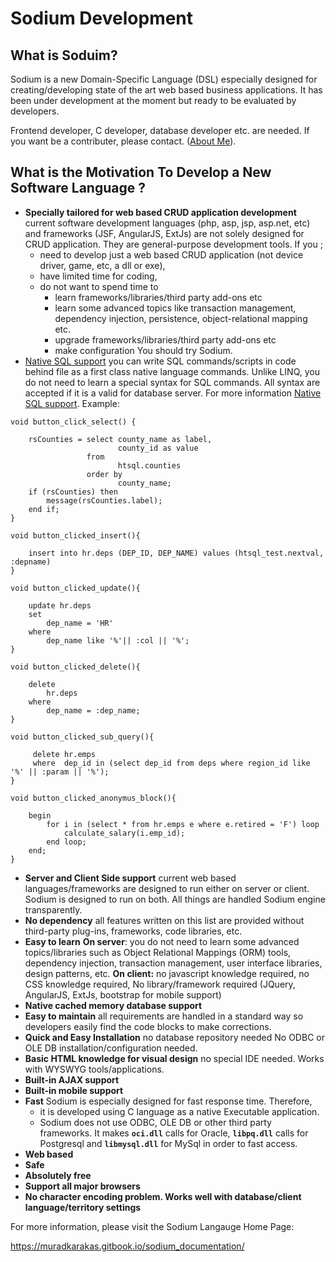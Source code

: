 # Sodium Development

## What is Soduim? 

Sodium is a new Domain-Specific Language \(DSL\) especially designed for creating/developing state of the art web based business applications. It has been under development at the moment but ready to be evaluated by developers.

Frontend developer, C developer, database developer etc. are needed. If you want be a contributer, please contact. \([About Me](https://app.gitbook.com/@muradkarakas/s/sodium_documentation/about-me)\).

## What is the Motivation To Develop a New Software Language ?

* **Specially tailored for web based CRUD application development** current software development languages \(php, asp, jsp, asp.net, etc\) and frameworks \(JSF, AngularJS, ExtJs\) are not solely designed for CRUD application. They are general-purpose development tools.  If you ;
  * need to develop just a web based CRUD application \(not device driver, game, etc, a dll or exe\),
  * have limited time for coding,
  * do not want to spend time to
    * learn frameworks/libraries/third party add-ons etc
    * learn some advanced topics like transaction management, dependency injection, persistence, object-relational mapping etc.
    * upgrade frameworks/libraries/third party add-ons etc
    * make configuration You should try Sodium.
* [Native SQL support](https://muradkarakas.gitbook.io/sodium_documentation/language-reference/native-sql-support) you can write SQL commands/scripts in code behind file as a first class native language commands. Unlike LINQ, you do not need to learn a special syntax for SQL commands. All syntax are accepted if it is a valid for database server. For more information [Native SQL support](https://muradkarakas.gitbook.io/sodium_documentation/language-reference/native-sql-support). Example: 

```text
void button_click_select() {

    rsCounties = select county_name as label,
                        county_id as value
                 from
                        htsql.counties
                 order by
                        county_name;
    if (rsCounties) then
        message(rsCounties.label);
    end if;
}
```
```text
void button_clicked_insert(){

    insert into hr.deps (DEP_ID, DEP_NAME) values (htsql_test.nextval, :depname)
}
```

```text
void button_clicked_update(){

    update hr.deps
    set
        dep_name = 'HR'
    where
        dep_name like '%'|| :col || '%';
}
```

```text
void button_clicked_delete(){

    delete
        hr.deps
    where
        dep_name = :dep_name;
}
```

```text
void button_clicked_sub_query(){

     delete hr.emps
     where  dep_id in (select dep_id from deps where region_id like '%' || :param || '%');
}
```
```text
void button_clicked_anonymus_block(){

    begin
        for i in (select * from hr.emps e where e.retired = 'F') loop
            calculate_salary(i.emp_id);
        end loop;
    end;
}
```


* **Server and Client Side support**  current web based languages/frameworks are designed to run either on server or client. Sodium is designed to run on both. All things are handled Sodium engine transparently.
* **No dependency**  all features written on this list are provided without third-party plug-ins, frameworks, code libraries, etc.
* **Easy to learn** 
  **On server**: you do not need to learn some advanced topics/libraries such as Object Relational Mappings \(ORM\) tools, dependency injection, transaction management, user interface libraries, design patterns, etc.
  **On client:** no javascript knowledge required, no CSS knowledge required, No library/framework required \(JQuery, AngularJS, ExtJs, bootstrap for mobile support\)
* **Native cached memory database support**
* **Easy to maintain** all requirements are handled in a standard way so developers easily find the code blocks to make corrections.
* **Quick and Easy Installation** no database repository needed No ODBC or OLE DB installation/configuration needed.
* **Basic HTML knowledge for visual design** no special IDE needed. Works with WYSWYG tools/applications.
* **Built-in AJAX support**
* **Built-in mobile support**
* **Fast** Sodium is especially designed for fast response time. Therefore,
  * it is developed using C language as a native Executable application.
  * Sodium does not use ODBC, OLE DB or other third party frameworks. It makes **`oci.dll`** calls for Oracle, **`libpq.dll`** calls for Postgresql and **`libmysql.dll`** for MySql in order to fast access.
* **Web based**
* **Safe**
* **Absolutely free**
* **Support all major browsers**
* **No character encoding problem. Works well with database/client language/territory settings**


For more information, please visit the Sodium Langauge Home Page:

https://muradkarakas.gitbook.io/sodium_documentation/
